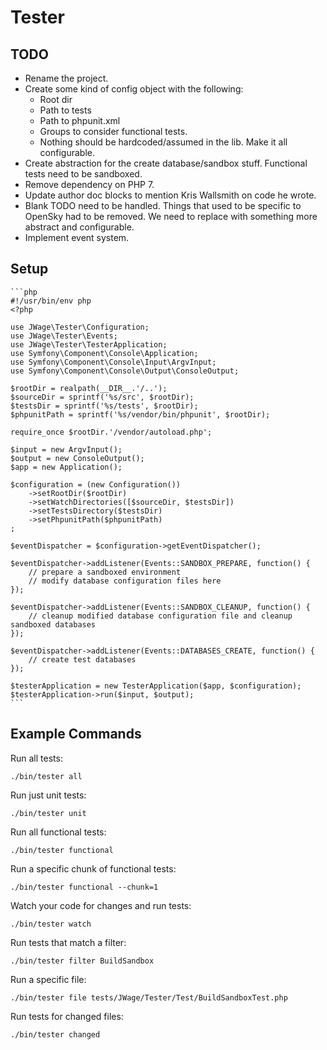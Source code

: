# Tester

## TODO

- Rename the project.
- Create some kind of config object with the following:
    - Root dir
    - Path to tests
    - Path to phpunit.xml
    - Groups to consider functional tests.
    - Nothing should be hardcoded/assumed in the lib. Make it all configurable.
- Create abstraction for the create database/sandbox stuff. Functional tests need to be sandboxed.
- Remove dependency on PHP 7.
- Update author doc blocks to mention Kris Wallsmith on code he wrote.
- Blank TODO need to be handled. Things that used to be specific to OpenSky had to be removed. We need to replace with something more abstract and configurable.
- Implement event system.

## Setup

    ```php
    #!/usr/bin/env php
    <?php

    use JWage\Tester\Configuration;
    use JWage\Tester\Events;
    use JWage\Tester\TesterApplication;
    use Symfony\Component\Console\Application;
    use Symfony\Component\Console\Input\ArgvInput;
    use Symfony\Component\Console\Output\ConsoleOutput;

    $rootDir = realpath(__DIR__.'/..');
    $sourceDir = sprintf('%s/src', $rootDir);
    $testsDir = sprintf('%s/tests', $rootDir);
    $phpunitPath = sprintf('%s/vendor/bin/phpunit', $rootDir);

    require_once $rootDir.'/vendor/autoload.php';

    $input = new ArgvInput();
    $output = new ConsoleOutput();
    $app = new Application();

    $configuration = (new Configuration())
        ->setRootDir($rootDir)
        ->setWatchDirectories([$sourceDir, $testsDir])
        ->setTestsDirectory($testsDir)
        ->setPhpunitPath($phpunitPath)
    ;

    $eventDispatcher = $configuration->getEventDispatcher();

    $eventDispatcher->addListener(Events::SANDBOX_PREPARE, function() {
        // prepare a sandboxed environment
        // modify database configuration files here
    });

    $eventDispatcher->addListener(Events::SANDBOX_CLEANUP, function() {
        // cleanup modified database configuration file and cleanup sandboxed databases
    });

    $eventDispatcher->addListener(Events::DATABASES_CREATE, function() {
        // create test databases
    });

    $testerApplication = new TesterApplication($app, $configuration);
    $testerApplication->run($input, $output);
    ```


## Example Commands

Run all tests:

    ./bin/tester all

Run just unit tests:

    ./bin/tester unit

Run all functional tests:

    ./bin/tester functional

Run a specific chunk of functional tests:

    ./bin/tester functional --chunk=1

Watch your code for changes and run tests:

    ./bin/tester watch

Run tests that match a filter:

    ./bin/tester filter BuildSandbox

Run a specific file:

    ./bin/tester file tests/JWage/Tester/Test/BuildSandboxTest.php

Run tests for changed files:

    ./bin/tester changed
